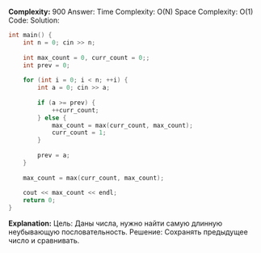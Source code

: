 **Complexity:** 900
Answer:
	Time Complexity: O(N)
	Space Complexity: O(1)
Code:
Solution:
```cpp
int main() {  
    int n = 0; cin >> n;  
  
    int max_count = 0, curr_count = 0;;  
    int prev = 0;  
  
    for (int i = 0; i < n; ++i) {  
        int a = 0; cin >> a;  
  
        if (a >= prev) {  
            ++curr_count;  
        } else {  
            max_count = max(curr_count, max_count);  
            curr_count = 1;  
        }  
  
        prev = a;  
    }  
  
    max_count = max(curr_count, max_count);  
  
    cout << max_count << endl;  
    return 0;  
}
```
**Explanation:**
	Цель: Даны числа, нужно найти самую длинную неубывающую пословательность.
	Решение: Сохранять предыдущее число и сравнивать.